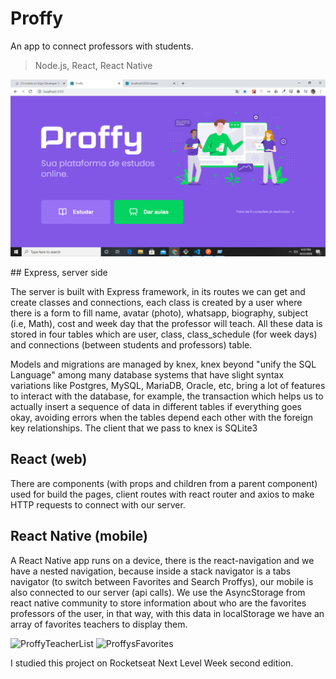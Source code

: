 # Proffy

An app to connect professors with students.

> Node.js, React, React Native

<p align="center">
  <img src="https://github.com/NietoCurcio/Proffy-NLW-2/blob/master/.github/image0.png?raw=true" width="850" alt="ProffyLanding">
</p>
## Express, server side

The server is built with Express framework, in its routes we can get and create classes and connections, each class is created by a user where there is a form to fill name, avatar (photo), whatsapp, biography, subject (i.e, Math), cost and week day that the professor will teach. All these data is stored in four tables which are user, class, class_schedule (for week days) and connections (between students and professors) table.

Models and migrations are managed by knex, knex beyond "unify the SQL Language" among many database systems that have slight syntax variations like Postgres, MySQL, MariaDB, Oracle, etc, bring a lot of features to interact with the database, for example, the transaction which helps us to actually insert a sequence of data in different tables if everything goes okay, avoiding errors when the tables depend each other with the foreign key relationships. The client that we pass to knex is SQLite3

## React (web)

There are components (with props and children from a parent component) used for build the pages, client routes with react router and axios to make HTTP requests to connect with our server.

## React Native (mobile)

A React Native app runs on a device, there is the react-navigation and we have a nested navigation, because inside a stack navigator is a tabs navigator (to switch between Favorites and Search Proffys), our mobile is also connected to our server (api calls). We use the AsyncStorage from react native community to store information about who are the favorites professors of the user, in that way, with this data in localStorage we have an array of favorites teachers to display them.

<img src="https://github.com/NietoCurcio/Proffy-NLW-2/blob/master/.github/image1.png?raw=true" alt="ProffyTeacherList">

<img src="https://github.com/NietoCurcio/Proffy-NLW-2/blob/master/.github/image2.png?raw=true" alt="ProffysFavorites">

I studied this project on Rocketseat Next Level Week second edition.
